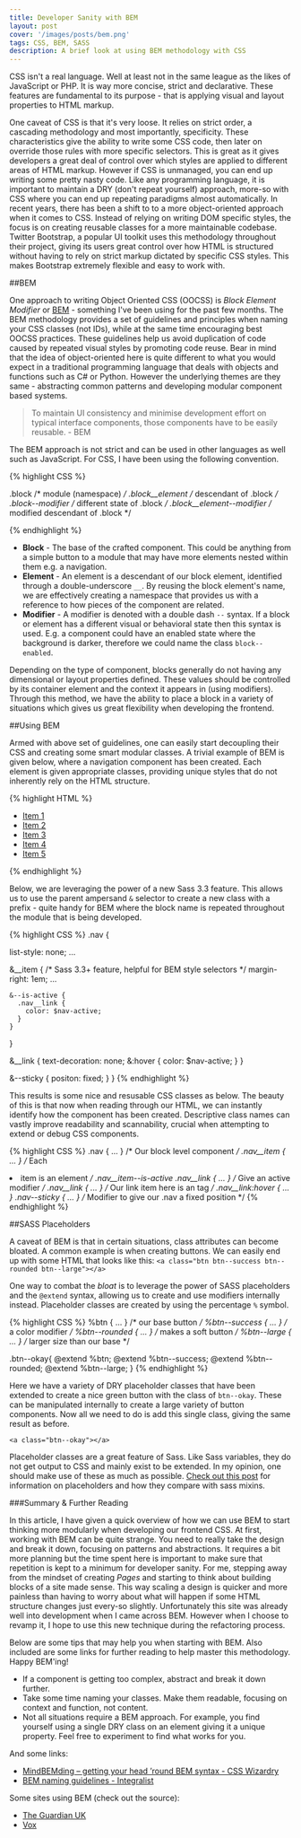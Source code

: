 ```yaml
---
title: Developer Sanity with BEM
layout: post
cover: '/images/posts/bem.png'
tags: CSS, BEM, SASS
description: A brief look at using BEM methodology with CSS
---
```

CSS isn't a real language. Well at least not in the same league as the likes of JavaScript or PHP. It is way more concise, strict and declarative. These features are fundamental to its purpose - that is applying visual and layout properties to HTML markup.

One caveat of CSS is that it's very loose. It relies on strict order, a cascading methodology and most importantly, specificity.  These characteristics give the ability to write some CSS code, then later on override those rules with more specific selectors. This is great as it gives developers a great deal of control over which styles are applied to different areas of HTML markup. However if CSS is unmanaged, you can end up writing some pretty nasty code. Like any programming language, it is important to maintain a DRY (don't repeat yourself) approach, more-so with CSS where you can end up repeating paradigms almost automatically. In recent years, there has been a shift to to a more object-oriented approach when it comes to CSS. Instead of relying on writing DOM specific styles, the focus is on creating reusable classes for a more maintainable codebase. Twitter Bootstrap, a popular UI toolkit uses this methodology throughout their project, giving its users great control over how HTML is structured without having to rely on strict markup dictated by specific CSS styles. This makes Bootstrap extremely flexible and easy to work with.

##BEM

One approach to writing Object Oriented CSS (OOCSS) is _Block Element Modifier_ or [BEM](http://bem.info/) - something I've been using for the past few months. The BEM methodology provides a set of guidelines and principles when naming your CSS classes (not IDs), while at the same time encouraging best OOCSS practices. These guidelines help us avoid duplication of code caused by repeated visual styles by promoting code reuse. Bear in mind that the idea of object-oriented here is quite different to what you would expect in a traditional programming language that deals with objects and functions such as C# or Python. However the underlying themes are they same - abstracting common patterns and developing modular component based systems. 
>To maintain UI consistency and minimise development effort on typical interface components, those components have to be easily reusable. - BEM

The BEM approach is not strict and can be used in other languages as well such as JavaScript. For CSS, I have been using the following convention. 

{% highlight CSS %}

.block                        /* module (namespace) */
.block__element               /* descendant of .block */
.block--modifier              /* different state of .block */
.block__element--modifier     /* modified descendant of .block */

{% endhighlight %}

* **Block** - The base of the crafted component. This could be anything from a simple button to a module that may have more elements nested within them e.g. a navigation. 
* **Element** - An element is a descendant of our block element, identified through a double-underscore `__`. By reusing the block element's name, we are effectively creating a namespace that provides us with a reference to how pieces of the component are related. 
* **Modifier** - A modifier is denoted with a double dash `--` syntax. If a block or element has a different visual or behavioral state then this syntax is used. E.g. a component could have an enabled state where the background is darker, therefore we could name the class `block--enabled`.

Depending on the type of component, blocks generally do not having any dimensional or layout properties defined. These values should be controlled by its container element and the context it appears in (using modifiers). Through this method, we have the ability to place a block in a variety of situations which gives us great flexibility when developing the frontend.

##Using BEM

Armed with above set of guidelines, one can easily start decoupling their CSS and creating some smart modular classes. A trivial example of BEM is given below, where a navigation component has been created. Each element is given appropriate classes, providing unique styles that do not inherently rely on the HTML structure. 

{% highlight HTML %}
<ul class="nav nav--sticky">
  <li class="nav__item"><a href="#" class="nav__link">Item 1</a></li>
  <li class="nav__item"><a href="#" class="nav__link">Item 2</a></li>
  <li class="nav__item"><a href="#" class="nav__link">Item 3</a></li>
  <li class="nav__item nav__item--active"><a href="#" class="nav__link">Item 4</a></li>
  <li class="nav__item"><a href="#" class="nav__link">Item 5</a></li>
</ul>
{% endhighlight %}

Below, we are leveraging the power of a new Sass 3.3 feature. This allows us to use the parent ampersand `&` selector to create a new class with a prefix - quite handy for BEM where the block name is repeated throughout the module that is being developed.

{% highlight CSS %}
.nav {

  list-style: none;
  ...

  &__item {             /* Sass 3.3+ feature, helpful for BEM style selectors */
    margin-right: 1em;
    ...
    
    &--is-active {
      .nav__link {
        color: $nav-active; 
      }
    }
  }
  
  &__link {
    text-decoration: none;
    &:hover {
      color: $nav-active;
    }
  }
  
  &--sticky {
    positon: fixed;
  }
}
{% endhighlight %}


This results is some nice and resusable CSS classes as below. The beauty of this is that now when reading through our HTML, we can instantly identify how the component has been created. Descriptive class names can vastly improve readability and scannability, crucial when attempting to extend or debug CSS components. 


{% highlight CSS %}
.nav { ... }        /* Our block level component */
.nav__item { ... }  /* Each <li> item is an element */
.nav__item--is-active .nav__link { ... } /* Give an active modifier */
.nav__link { ... }  /* Our link item here is an <a> tag */
.nav__link:hover { ... } 
.nav--sticky { ... }  /* Modifier to give our .nav a fixed position */
{% endhighlight %}

##SASS Placeholders

A caveat of BEM is that in certain situations, class attributes can become bloated. A common example is when creating buttons. We can easily end up with some HTML that looks like this:
<span class='code-single'>`<a class="btn btn--success btn--rounded btn--large"></a>`<span>

One way to combat the _bloat_ is to leverage the power of SASS placeholders and the `@extend` syntax, allowing us to create and use modifiers internally instead. Placeholder classes are created by using the percentage `%` symbol.

{% highlight CSS %}
%btn { ... } /* our base button */
%btn--success { ... } /* a color modifier */
%btn--rounded { ... } /* makes a soft button */
%btn--large { ... }   /* larger size than our base */

.btn--okay{
  @extend %btn;
  @extend %btn--success;
  @extend %btn--rounded;
  @extend %btn--large;
}
{% endhighlight %}

Here we have a variety of DRY placeholder classes that have been extended to create a nice green button with the class of `btn--okay`.  These can be manipulated internally to create a large variety of button components. Now all we need to do is add this single class, giving the same result as before. 

<span class='code-single'>`<a class="btn--okay"></a>`<span>

Placeholder classes are a great feature of Sass. Like Sass variables, they do not get output to CSS and mainly exist to be extended. In my opinion, one should make use of these as much as possible. [Check out this post](http://www.sitepoint.com/sass-mixin-placeholder/) for information on placeholders and how they compare with sass mixins.

###Summary & Further Reading

In this article, I have given a quick overview of how we can use BEM to start thinking more modularly when developing our frontend CSS. At first, working with BEM can be quite strange. You need to really take the design and break it down, focusing on patterns and abstractions. It requires a bit more planning but the time spent here is important to make sure that repetition is kept to a minimum for developer sanity. For me, stepping away from the mindset of creating _Pages_ and starting to think about building blocks of a site made sense. This way scaling a design is quicker and more painless than having to worry about what will happen if some HTML structure changes just every-so slightly. Unfortunately this site was already well into development when I came across BEM. However when I choose to revamp it, I hope to use this new technique during the refactoring process. 

Below are some tips that may help you when starting with BEM. Also included are some links for further reading to help master this methodology. Happy BEM'ing!

* If a component is getting too complex, abstract and break it down further. 
* Take some time naming your classes. Make them readable, focusing on context and function, not content.
* Not all situations require a BEM approach. For example, you find yourself using a single DRY class on an element giving it a unique property. Feel free to experiment to find what works for you. 

And some links:

* [MindBEMding – getting your head ’round BEM syntax - CSS Wizardry](http://csswizardry.com/2013/01/mindbemding-getting-your-head-round-bem-syntax/)
* [BEM naming guidelines - Integralist ](https://github.com/Integralist/Style-Guides/blob/master/CSS%20Style%20Guide.md#some-bem-naming-guidelines)

Some sites using BEM (check out the source):

* [The Guardian UK](http://www.theguardian.com/uk)
* [Vox](http://www.vox.com/)